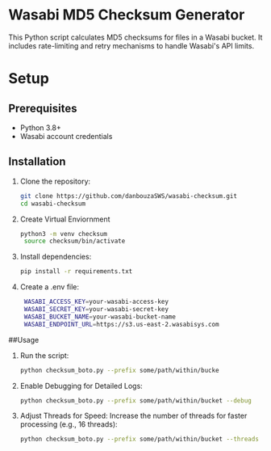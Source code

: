 # Wasabi MD5 Checksum Generator

This Python script calculates MD5 checksums for files in a Wasabi bucket. It includes rate-limiting and retry mechanisms to handle Wasabi's API limits.

# Setup

## Prerequisites

- Python 3.8+
- Wasabi account credentials

## Installation

1. Clone the repository:
   ```bash
   git clone https://github.com/danbouzaSWS/wasabi-checksum.git
   cd wasabi-checksum

2. Create Virtual Enviornment
   ```bash
   python3 -m venv checksum
    source checksum/bin/activate

4. Install dependencies:
    ```bash
    pip install -r requirements.txt

6. Create a .env file:
   ```bash
    WASABI_ACCESS_KEY=your-wasabi-access-key
    WASABI_SECRET_KEY=your-wasabi-secret-key
    WASABI_BUCKET_NAME=your-wasabi-bucket-name
    WASABI_ENDPOINT_URL=https://s3.us-east-2.wasabisys.com

##Usage

1.  Run the script:
    ```bash 
    python checksum_boto.py --prefix some/path/within/bucke
2. Enable Debugging for Detailed Logs:
    ```bash 
    python checksum_boto.py --prefix some/path/within/bucket --debug
3. Adjust Threads for Speed: Increase the number of threads for faster processing (e.g., 16 threads):
    ```bash 
    python checksum_boto.py --prefix some/path/within/bucket --threads 16


